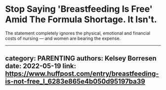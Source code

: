 # Stop Saying 'Breastfeeding Is Free' Amid The Formula Shortage. It Isn't.

The statement completely ignores the physical, emotional and financial costs of nursing — and women are bearing the expense.

---
category: PARENTING
authors: Kelsey Borresen
date: 2022-05-19
link: https://www.huffpost.com/entry/breastfeeding-is-not-free_l_6283e865e4b050d95197ba39
---
